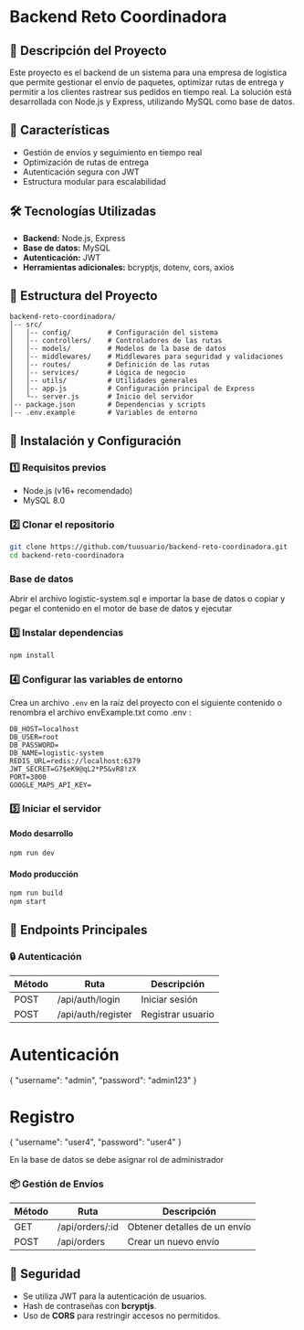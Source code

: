 # Backend Reto Coordinadora

## 📌 Descripción del Proyecto
Este proyecto es el backend de un sistema para una empresa de logística que permite gestionar el envío de paquetes, optimizar rutas de entrega y permitir a los clientes rastrear sus pedidos en tiempo real. La solución está desarrollada con Node.js y Express, utilizando MySQL como base de datos.

## 🚀 Características
- Gestión de envíos y seguimiento en tiempo real
- Optimización de rutas de entrega
- Autenticación segura con JWT
- Estructura modular para escalabilidad

## 🛠️ Tecnologías Utilizadas
- **Backend:** Node.js, Express
- **Base de datos:** MySQL
- **Autenticación:** JWT
- **Herramientas adicionales:** bcryptjs, dotenv, cors, axios

## 📂 Estructura del Proyecto
```
backend-reto-coordinadora/
│-- src/
│   │-- config/         # Configuración del sistema
│   │-- controllers/    # Controladores de las rutas
│   │-- models/         # Modelos de la base de datos
│   │-- middlewares/    # Middlewares para seguridad y validaciones
│   │-- routes/         # Definición de las rutas
│   │-- services/       # Lógica de negocio
│   │-- utils/          # Utilidades generales
│   │-- app.js          # Configuración principal de Express
│   └-- server.js       # Inicio del servidor
│-- package.json        # Dependencias y scripts
│-- .env.example        # Variables de entorno
```

## 🔧 Instalación y Configuración
### 1️⃣ Requisitos previos
- Node.js (v16+ recomendado)
- MySQL 8.0

### 2️⃣ Clonar el repositorio
```sh
git clone https://github.com/tuusuario/backend-reto-coordinadora.git
cd backend-reto-coordinadora
```
### Base de datos
Abrir el archivo logistic-system.sql e importar la base de datos o copiar y pegar el contenido en el motor de base de datos y ejecutar

### 3️⃣ Instalar dependencias
```sh
npm install
```

### 4️⃣ Configurar las variables de entorno
Crea un archivo `.env` en la raíz del proyecto con el siguiente contenido o renombra el archivo envExample.txt como .env :
```env
DB_HOST=localhost
DB_USER=root
DB_PASSWORD=
DB_NAME=logistic-system
REDIS_URL=redis://localhost:6379
JWT_SECRET=G7$eK9@qL2*P5&vR8!zX
PORT=3000
GOOGLE_MAPS_API_KEY=
```



### 5️⃣ Iniciar el servidor
#### Modo desarrollo
```sh
npm run dev
```
#### Modo producción
```sh
npm run build
npm start
```

## 📡 Endpoints Principales
### 🔒 Autenticación
| Método | Ruta           | Descripción |
|--------|--------------|-------------|
| POST   | /api/auth/login  | Iniciar sesión |
| POST   | /api/auth/register | Registrar usuario |

# Autenticación
{
    "username": "admin",
    "password": "admin123"
}



# Registro

{
    "username": "user4",
    "password": "user4"
}

En la base de datos se debe asignar rol de administrador 
### 📦 Gestión de Envíos
| Método | Ruta                | Descripción |
|--------|--------------------|-------------|
| GET    | /api/orders/:id        | Obtener detalles de un envío |
| POST   | /api/orders            | Crear un nuevo envío |

## 🔐 Seguridad
- Se utiliza JWT para la autenticación de usuarios.
- Hash de contraseñas con **bcryptjs**.
- Uso de **CORS** para restringir accesos no permitidos.
